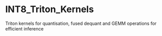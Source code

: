 # INT8_Triton_Kernels
Triton kernels for quantisation, fused dequant and GEMM operations for efficient inference
